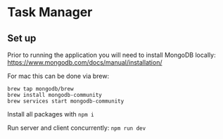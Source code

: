 # Task Manager

## Set up

Prior to running the application you will need to install MongoDB locally: https://www.mongodb.com/docs/manual/installation/

For mac this can be done via brew:

```
brew tap mongodb/brew
brew install mongodb-community
brew services start mongodb-community
```

Install all packages with `npm i`

Run server and client concurrently: `npm run dev`
